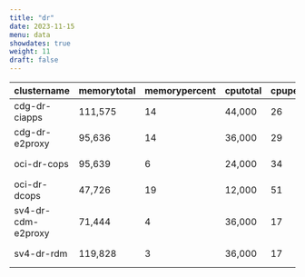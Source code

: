 ```yaml
---
title: "dr"
date: 2023-11-15
menu: data
showdates: true
weight: 11
draft: false
---
```

<!--more-->
| clustername        | memorytotal | memorypercent | cputotal | cpupercent | nodecount | health  | message            |
| ------------------ | ----------- | ------------- | -------- | ---------- | --------- | ------- | ------------------ |
| cdg-dr-ciapps      |     111,575 |            14 |   44,000 |         26 |         7 | HEALTHY | Cluster is healthy |
| cdg-dr-e2proxy     |      95,636 |            14 |   36,000 |         29 |         6 | HEALTHY | Cluster is healthy |
| oci-dr-cops        |      95,639 |             6 |   24,000 |         34 |         6 | HEALTHY | Cluster is healthy |
| oci-dr-dcops       |      47,726 |            19 |   12,000 |         51 |         3 | HEALTHY | Cluster is healthy |
| sv4-dr-cdm-e2proxy |      71,444 |             4 |   36,000 |         17 |         6 | HEALTHY | Cluster is healthy |
| sv4-dr-rdm         |     119,828 |             3 |   36,000 |         17 |         6 | HEALTHY | Cluster is healthy |
